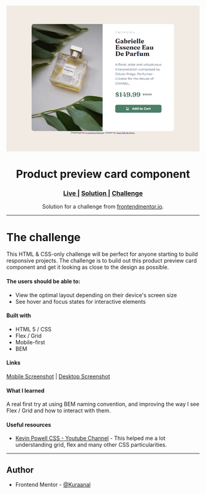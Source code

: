 <div align="center">
<img src="./Screenshots/Desktop.png">
</div>
<h1 align="center"> Product preview card component</h1>

<div align="center">
<h3>
    <a href="https://kuraanal.github.io/my.frontend.mentor.solutions/Product%20preview%20card%20component/" color="white">
      Live
    </a>
    <span> | </span>
    <a href="https://github.com/Kuraanal/my.frontend.mentor.solutions/tree/master/Product%20preview%20card%20component">
      Solution
    </a>
   <span> | </span>
    <a href="https://www.frontendmentor.io/challenges/product-preview-card-component-GO7UmttRfa">
      Challenge
    </a>
  </h3>
</div>
<div align="center">
   Solution for a challenge from  <a href="https://www.frontendmentor.io/" target="_blank">frontendmentor.io</a>.
</div>

***
# The challenge

This HTML & CSS-only challenge will be perfect for anyone starting to build responsive projects.
The challenge is to build out this product preview card component and get it looking as close to the design as possible.

#### The users should be able to:

  - View the optimal layout depending on their device's screen size
  - See hover and focus states for interactive elements

#### Built with

- HTML 5 / CSS
- Flex / Grid
- Mobile-first
- BEM

#### Links

[Mobile Screenshot](./Screenshots/Mobile.png) | [Desktop Screenshot](./Screenshots/Desktop.png)


#### What I learned

A real first try at using BEM naming convention, and improving the way I see Flex / Grid and how to interact with them.

#### Useful resources

- [Kevin Powell CSS - Youtube Channel](https://www.youtube.com/kepowob) - This helped me a lot understanding grid, flex and many other CSS particularities.

***

## Author

- Frontend Mentor - [@Kuraanal](https://www.frontendmentor.io/profile/Kuraanal)


